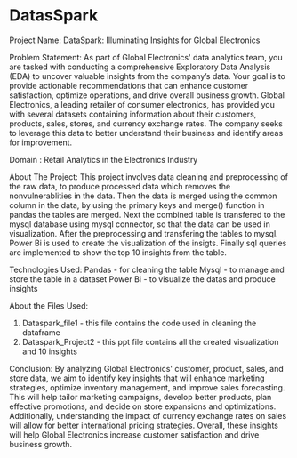 # DatasSpark
Project Name: DataSpark: Illuminating Insights for Global Electronics

Problem Statement: 
  As part of Global Electronics' data analytics team, you are tasked with conducting a comprehensive Exploratory Data Analysis (EDA) to uncover valuable insights from the company’s data. Your goal is to provide actionable recommendations that can enhance customer satisfaction, optimize operations, and drive overall business growth.
Global Electronics, a leading retailer of consumer electronics, has provided you with several datasets containing information about their customers, products, sales, stores, and currency exchange rates. The company seeks to leverage this data to better understand their business and identify areas for improvement.

Domain : Retail Analytics in the Electronics Industry

About The Project: 
   This project involves data cleaning and preprocessing of the raw data, to produce processed data which removes the nonvulnerablities in the data. Then the data is merged using the common column in the data, by using the primary keys and merge() function in pandas the tables are merged. Next the combined table is transfered to the mysql database using mysql connector, so that the data can be used in visualization.
   After the preprocessing and transfering the tables to mysql. Power Bi is used to create the visualization of the insigts. Finally sql queries are implemented to show the top 10 insights from the table.

Technologies Used: 
  Pandas  -  for cleaning the table
  Mysql  -  to manage and store the table in a dataset
  Power Bi  -  to visualize the datas and produce insights

About the Files Used: 
  1. Dataspark_file1 - this file contains the code used in cleaning the dataframe
  2. Dataspark_Project2 - this ppt file contains all the created visualization and 10 insights

Conclusion: 
  By analyzing Global Electronics' customer, product, sales, and store data, we aim to identify key insights that will enhance marketing strategies, optimize inventory management, and improve sales forecasting. This will help tailor marketing campaigns, develop better products, plan effective promotions, and decide on store expansions and optimizations. Additionally, understanding the impact of currency exchange rates on sales will allow for better international pricing strategies. Overall, these insights will help Global Electronics increase customer satisfaction and drive business growth.

